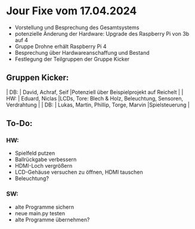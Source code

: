 # Jour Fixe vom 17.04.2024
- Vorstellung und Besprechung des Gesamtsystems
- potenzielle Änderung der Hardware: Upgrade des Raspberry Pi von 3b auf 4
- Gruppe Drohne erhält Raspberry Pi 4
- Besprechung über Hardwareanschaffung und Bestand
- Festlegung der Teilgruppen der Gruppe Kicker

## Gruppen Kicker:
| DB:  | David, Achraf, Seif                        |Potenziell über Beispielprojekt auf Reichelt                       |
| HW:  | Eduard, Niclas                             |LCDs, Tore: Blech & Holz, Beleuchtung, Sensoren, Verdrahtung       |
| DB:  | Lukas, Martin, Phillip, Torge, Marvin      |Spielsteuerung                                                     |


## To-Do:
### HW:
- Spielfeld putzen
- Ballrückgabe verbessern
- HDMI-Loch vergrößern
- LCD-Gehäuse versuchen zu öffnen, HDMI tauschen
- Beleuchtung?

### SW:
- alte Programme sichern
- neue main.py testen 
- alte Programme übernehmen?
